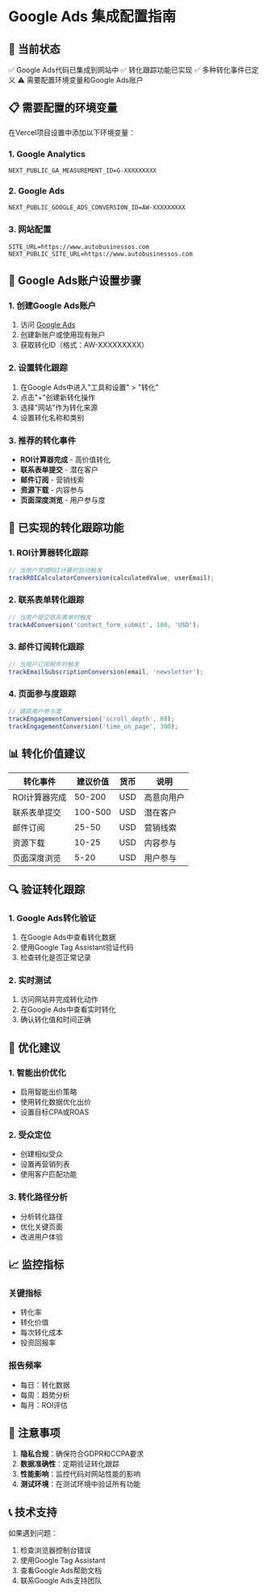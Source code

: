 # Google Ads 集成配置指南

## 🎯 当前状态
✅ Google Ads代码已集成到网站中
✅ 转化跟踪功能已实现
✅ 多种转化事件已定义
⚠️ 需要配置环境变量和Google Ads账户

## 📋 需要配置的环境变量

在Vercel项目设置中添加以下环境变量：

### 1. Google Analytics
```
NEXT_PUBLIC_GA_MEASUREMENT_ID=G-XXXXXXXXX
```

### 2. Google Ads
```
NEXT_PUBLIC_GOOGLE_ADS_CONVERSION_ID=AW-XXXXXXXXX
```

### 3. 网站配置
```
SITE_URL=https://www.autobusinessos.com
NEXT_PUBLIC_SITE_URL=https://www.autobusinessos.com
```

## 🔧 Google Ads账户设置步骤

### 1. 创建Google Ads账户
1. 访问 [Google Ads](https://ads.google.com)
2. 创建新账户或使用现有账户
3. 获取转化ID（格式：AW-XXXXXXXXX）

### 2. 设置转化跟踪
1. 在Google Ads中进入"工具和设置" > "转化"
2. 点击"+"创建新转化操作
3. 选择"网站"作为转化来源
4. 设置转化名称和类别

### 3. 推荐的转化事件
- **ROI计算器完成** - 高价值转化
- **联系表单提交** - 潜在客户
- **邮件订阅** - 营销线索
- **资源下载** - 内容参与
- **页面深度浏览** - 用户参与度

## 🚀 已实现的转化跟踪功能

### 1. ROI计算器转化跟踪
```javascript
// 当用户完成ROI计算时自动触发
trackROICalculatorConversion(calculatedValue, userEmail);
```

### 2. 联系表单转化跟踪
```javascript
// 当用户提交联系表单时触发
trackAdConversion('contact_form_submit', 100, 'USD');
```

### 3. 邮件订阅转化跟踪
```javascript
// 当用户订阅邮件时触发
trackEmailSubscriptionConversion(email, 'newsletter');
```

### 4. 页面参与度跟踪
```javascript
// 跟踪用户参与度
trackEngagementConversion('scroll_depth', 80);
trackEngagementConversion('time_on_page', 300);
```

## 📊 转化价值建议

| 转化事件 | 建议价值 | 货币 | 说明 |
|---------|---------|------|------|
| ROI计算器完成 | 50-200 | USD | 高意向用户 |
| 联系表单提交 | 100-500 | USD | 潜在客户 |
| 邮件订阅 | 25-50 | USD | 营销线索 |
| 资源下载 | 10-25 | USD | 内容参与 |
| 页面深度浏览 | 5-20 | USD | 用户参与 |

## 🔍 验证转化跟踪

### 1. Google Ads转化验证
1. 在Google Ads中查看转化数据
2. 使用Google Tag Assistant验证代码
3. 检查转化是否正常记录

### 2. 实时测试
1. 访问网站并完成转化动作
2. 在Google Ads中查看实时转化
3. 确认转化值和时间正确

## 🎯 优化建议

### 1. 智能出价优化
- 启用智能出价策略
- 使用转化数据优化出价
- 设置目标CPA或ROAS

### 2. 受众定位
- 创建相似受众
- 设置再营销列表
- 使用客户匹配功能

### 3. 转化路径分析
- 分析转化路径
- 优化关键页面
- 改进用户体验

## 📈 监控指标

### 关键指标
- 转化率
- 转化价值
- 每次转化成本
- 投资回报率

### 报告频率
- 每日：转化数据
- 每周：趋势分析
- 每月：ROI评估

## 🚨 注意事项

1. **隐私合规**：确保符合GDPR和CCPA要求
2. **数据准确性**：定期验证转化跟踪
3. **性能影响**：监控代码对网站性能的影响
4. **测试环境**：在测试环境中验证所有功能

## 📞 技术支持

如果遇到问题：
1. 检查浏览器控制台错误
2. 使用Google Tag Assistant
3. 查看Google Ads帮助文档
4. 联系Google Ads支持团队
